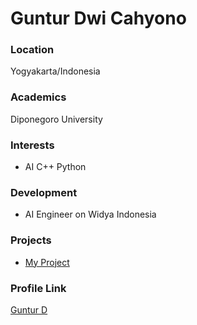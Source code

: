 # Guntur Dwi Cahyono

### Location

Yogyakarta/Indonesia

### Academics

Diponegoro University

### Interests

- AI C++ Python

### Development

- AI Engineer on Widya Indonesia

### Projects

- [My Project](https://github.com/pearces17) 

### Profile Link

[Guntur D](https://gunturd.id)